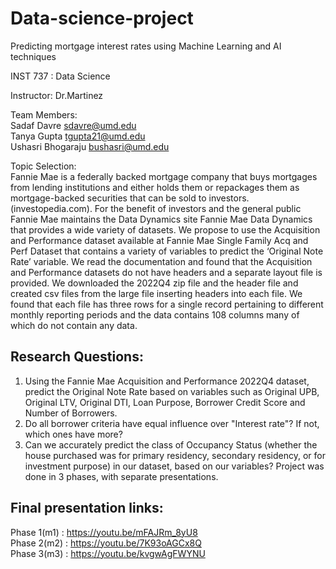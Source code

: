 # Data-science-project   

Predicting mortgage interest rates using Machine Learning and AI techniques

INST 737 : Data Science  

Instructor: Dr.Martinez

Team Members:  
Sadaf Davre  sdavre@umd.edu  
Tanya Gupta tgupta21@umd.edu  
Ushasri Bhogaraju bushasri@umd.edu

Topic Selection:  
Fannie Mae is a federally backed mortgage company that buys mortgages from lending institutions and either holds them or repackages them as mortgage-backed securities that can be sold to investors. (investopedia.com). For the benefit of investors and the general public Fannie Mae maintains the Data Dynamics site Fannie Mae Data Dynamics  that provides a wide variety of datasets. We propose to use the Acquisition and Performance dataset available at Fannie Mae Single Family Acq and Perf Dataset that contains a variety of variables to predict the ‘Original Note Rate’ variable.
We read the documentation and found that the Acquisition and Performance datasets do not have headers and a separate layout file is provided. We downloaded the 2022Q4 zip file and the header file and created csv files from the large file inserting headers into each file. We found that each file has three rows for a single record pertaining to different monthly reporting periods and the data contains 108 columns many of which do not contain any data. 
 
## Research Questions:  
1) Using the Fannie Mae Acquisition and Performance 2022Q4 dataset, predict the Original Note Rate based on variables such as Original UPB, Original LTV, Original DTI, Loan Purpose, Borrower Credit Score and Number of Borrowers.
2) Do all borrower criteria have equal influence over "Interest rate"? If not, which ones have more?
3) Can we accurately predict the class of Occupancy Status (whether the house purchased was for primary residency, secondary residency, or for investment purpose) in our dataset, based on our variables?
Project was done in 3 phases, with separate presentations.   
## Final presentation links:  
Phase 1(m1) : https://youtu.be/mFAJRm_8yU8   
Phase 2(m2) : https://youtu.be/7K93oAGCx8Q  
Phase 3(m3) : https://youtu.be/kvgwAgFWYNU
